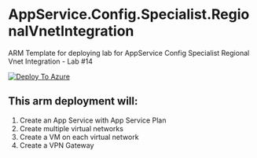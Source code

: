 # AppService.Config.Specialist.RegionalVnetIntegration
ARM Template for deploying lab for AppService Config Specialist Regional Vnet Integration - Lab #14

[![Deploy To Azure](https://aka.ms/deploytoazurebutton)](https://portal.azure.com/#create/Microsoft.Template/uri/https%3A%2F%2Fraw.githubusercontent.com%2Famymcel%2FAppService.Config.Specialist.RegionalVnetIntegration%2Fmain%2Fazuredeploy.json)


## This arm deployment will:

1. Create an App Service with App Service Plan
2. Create multiple virtual networks
4. Create a VM on each virtual network
5. Create a VPN Gateway
